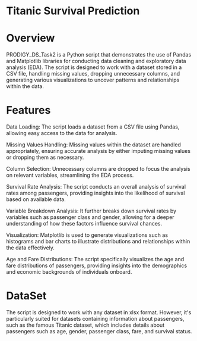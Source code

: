 # Titanic Survival Prediction
# Overview
PRODIGY_DS_Task2 is a Python script that demonstrates the use of Pandas and Matplotlib libraries for conducting data cleaning and exploratory data analysis (EDA). The script is designed to work with a dataset stored in a CSV file, handling missing values, dropping unnecessary columns, and generating various visualizations to uncover patterns and relationships within the data.

# Features
Data Loading: The script loads a dataset from a CSV file using Pandas, allowing easy access to the data for analysis.

Missing Values Handling: Missing values within the dataset are handled appropriately, ensuring accurate analysis by either imputing missing values or dropping them as necessary.

Column Selection: Unnecessary columns are dropped to focus the analysis on relevant variables, streamlining the EDA process.

Survival Rate Analysis: The script conducts an overall analysis of survival rates among passengers, providing insights into the likelihood of survival based on available data.

Variable Breakdown Analysis: It further breaks down survival rates by variables such as passenger class and gender, allowing for a deeper understanding of how these factors influence survival chances.

Visualization: Matplotlib is used to generate visualizations such as histograms and bar charts to illustrate distributions and relationships within the data effectively.

Age and Fare Distributions: The script specifically visualizes the age and fare distributions of passengers, providing insights into the demographics and economic backgrounds of individuals onboard.

# DataSet
The script is designed to work with any dataset in xlsx format. However, it's particularly suited for datasets containing information about passengers, such as the famous Titanic dataset, which includes details about passengers such as age, gender, passenger class, fare, and survival status.
